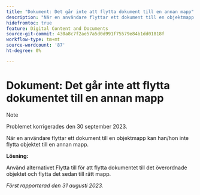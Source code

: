 ```yaml
---
title: "Dokument: Det går inte att flytta dokument till en annan mapp"
description: "När en användare flyttar ett dokument till en objektmapp kan de inte flytta objektet till en annan mapp."
hidefromtoc: true
feature: Digital Content and Documents
source-git-commit: 430a8c7f2ae57a5d0d991f75579e84b1dd01818f
workflow-type: tm+mt
source-wordcount: '87'
ht-degree: 0%

---
```



# Dokument: Det går inte att flytta dokumentet till en annan mapp

>[!NOTE]
>
>Problemet korrigerades den 30 september 2023.

När en användare flyttar ett dokument till en objektmapp kan han/hon inte flytta objektet till en annan mapp.

**Lösning:**

Använd alternativet Flytta till för att flytta dokumentet till det överordnade objektet och flytta det sedan till rätt mapp.

_Först rapporterad den 31 augusti 2023._
